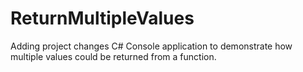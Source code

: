 # ReturnMultipleValues
Adding project changes
C# Console application to demonstrate how multiple values could be returned from a function.

